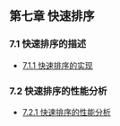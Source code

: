 ## 第七章 快速排序
### 7.1 快速排序的描述
- [7.1.1 快速排序的实现](711_Quick_Sort.py)
### 7.2 快速排序的性能分析
- [7.2.1 快速排序的性能分析](721_Quick_Sort_Analysis.md)
